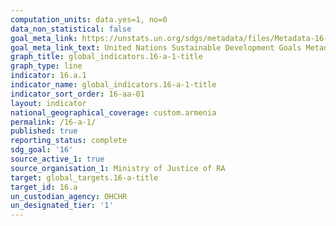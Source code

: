 ```yaml
---
computation_units: data.yes=1, no=0
data_non_statistical: false
goal_meta_link: https://unstats.un.org/sdgs/metadata/files/Metadata-16-0A-01.pdf
goal_meta_link_text: United Nations Sustainable Development Goals Metadata (pdf 1361kB)
graph_title: global_indicators.16-a-1-title
graph_type: line
indicator: 16.a.1
indicator_name: global_indicators.16-a-1-title
indicator_sort_order: 16-aa-01
layout: indicator
national_geographical_coverage: custom.armenia
permalink: /16-a-1/
published: true
reporting_status: complete
sdg_goal: '16'
source_active_1: true
source_organisation_1: Ministry of Justice of RA
target: global_targets.16-a-title
target_id: 16.a
un_custodian_agency: OHCHR
un_designated_tier: '1'
---
```

